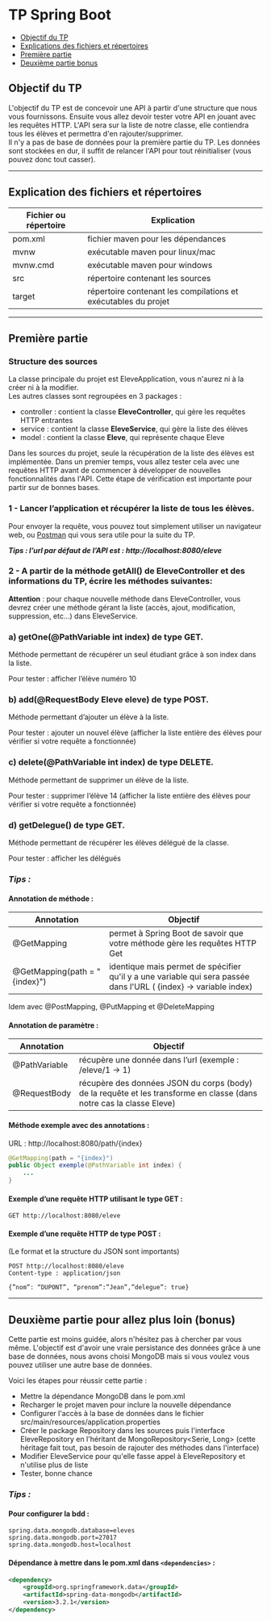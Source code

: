 # TP Spring Boot

* [Objectif du TP](#objectif-du-tp)
* [Explications des fichiers et répertoires](#explication-des-fichiers-et-répertoires)
* [Première partie](#première-partie)
* [Deuxième partie bonus](#deuxième-partie-pour-allez-plus-loin-(bonus))

## Objectif du TP

L'objectif du TP est de concevoir une API à partir d'une structure que nous vous fournissons. Ensuite vous allez devoir tester votre API en jouant avec les requêtes HTTP.
L'API sera sur la liste de notre classe, elle contiendra tous les élèves et permettra d'en rajouter/supprimer.  
Il n'y a pas de base de données pour la première partie du TP. Les données sont stockées en dur, il suffit de relancer l'API pour tout réinitialiser (vous pouvez donc tout casser).

---

## Explication des fichiers et répertoires

| Fichier ou répertoire | Explication |
| ---- | ---- |
| pom.xml | fichier maven pour les dépendances |
| mvnw | exécutable maven pour linux/mac |
| mvnw.cmd | exécutable maven pour windows |
| src | répertoire contenant les sources |
| target | répertoire contenant les compilations et exécutables du projet |

---

## Première partie

### Structure des sources

La classe principale du projet est EleveApplication, vous n'aurez ni à la créer ni à la modifier.  
Les autres classes sont regroupées en 3 packages :
* controller : contient la classe **EleveController**, qui gère les requêtes HTTP entrantes
* service : contient la classe **EleveService**, qui gère la liste des élèves
* model : contient la classe **Eleve**, qui représente chaque Eleve

Dans les sources du projet, seule la récupération de la liste des élèves est implémentée. Dans un premier temps, vous allez tester cela avec une requêtes HTTP avant de commencer à développer de nouvelles fonctionnalités dans l'API. Cette étape de vérification est importante pour partir sur de bonnes bases.

### 1 - Lancer l’application et récupérer la liste de tous les élèves.

Pour envoyer la requête, vous pouvez tout simplement utiliser un navigateur web, ou [Postman](https://www.postman.com/downloads/) qui vous sera utile pour la suite du TP.

***Tips : l’url par défaut de l’API est : http://localhost:8080/eleve***

### 2 - A partir de la méthode getAll() de EleveController et des informations du TP, écrire les méthodes suivantes:

**Attention** : pour chaque nouvelle méthode dans EleveController, vous devrez créer une méthode gérant la liste (accès, ajout, modification, suppression, etc...) dans EleveService. 

### a) getOne(@PathVariable int index) de type GET. ###
Méthode permettant de récupérer un seul étudiant grâce à son index dans la liste.

Pour tester : afficher l’élève numéro 10

### b) add(@RequestBody Eleve eleve) de type POST. ###
Méthode permettant d’ajouter un élève à la liste.

Pour tester : ajouter un nouvel élève
(afficher la liste entière des élèves pour vérifier si votre requête a fonctionnée)

### c) delete(@PathVariable int index) de type DELETE. ###
Méthode permettant de supprimer un élève de la liste.

Pour tester : supprimer l’élève 14
(afficher la liste entière des élèves pour vérifier si votre requête a fonctionnée)

### d) getDelegue() de type GET. ###
Méthode permettant de récupérer les élèves délégué de la classe.

Pour tester : afficher les délégués

### ***Tips :*** ###

#### Annotation de méthode : ####

| Annotation | Objectif |
| ---- | ---- |
| @GetMapping | permet à Spring Boot de savoir que votre méthode gère les requêtes HTTP Get |
| @GetMapping(path = "{index}") | identique mais permet de spécifier qu'il y a une variable qui sera passée dans l'URL  ( {index} -> variable index) |

Idem avec @PostMapping, @PutMapping et @DeleteMapping

#### Annotation de paramètre : ####

| Annotation | Objectif |
| ---- | ---- |
| @PathVariable | récupère une donnée dans l’url (exemple : /eleve/1 -> 1) |
| @RequestBody | récupère des données JSON du corps (body) de la requête et les transforme en classe (dans notre cas la classe Eleve) |

#### Méthode exemple avec des annotations : ####
URL : http://localhost:8080/path/{index}
```java
@GetMapping(path = "{index}")
public Object exemple(@PathVariable int index) {
    ...
}
```

#### Exemple d’une requête HTTP utilisant le type GET : ####

```
GET http://localhost:8080/eleve 
``` 

#### Exemple d’une requête HTTP de type POST : ####
(Le format et la structure du JSON sont importants)

```
POST http://localhost:8080/eleve
Content-type : application/json

{”nom”: “DUPONT”, “prenom”:”Jean”,”delegue”: true}
```

---

## Deuxième partie pour allez plus loin (bonus)

Cette partie est moins guidée, alors n'hésitez pas à chercher par vous même.
L'objectif est d'avoir une vraie persistance des données grâce à une base de données, nous avons choisi MongoDB mais si vous voulez vous pouvez utiliser une autre base de données.

Voici les étapes pour réussir cette partie :
* Mettre la dépendance MongoDB dans le pom.xml
* Recharger le projet maven pour inclure la nouvelle dépendance
* Configurer l'accès à la base de données dans le fichier src/main/resources/application.properties
* Créer le package Repository dans les sources puis l'interface EleveRepository en l'héritant de MongoRepository<Serie, Long> (cette héritage fait tout, pas besoin de rajouter des méthodes dans l'interface)
* Modifier EleveService pour qu'elle fasse appel à EleveRepository et n'utilise plus de liste
* Tester, bonne chance

### ***Tips :*** ###

#### Pour configurer la bdd : ####
```
spring.data.mongodb.database=eleves
spring.data.mongodb.port=27017
spring.data.mongodb.host=localhost
```

#### Dépendance à mettre dans le pom.xml dans ```<dependencies>``` : ####
```xml
<dependency>
    <groupId>org.springframework.data</groupId>
    <artifactId>spring-data-mongodb</artifactId>
    <version>3.2.1</version>
</dependency>
```